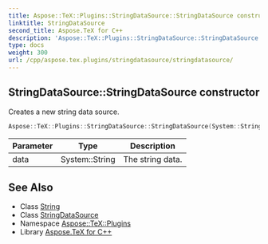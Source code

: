 ```yaml
---
title: Aspose::TeX::Plugins::StringDataSource::StringDataSource constructor
linktitle: StringDataSource
second_title: Aspose.TeX for C++
description: 'Aspose::TeX::Plugins::StringDataSource::StringDataSource constructor. Creates a new string data source in C++.'
type: docs
weight: 300
url: /cpp/aspose.tex.plugins/stringdatasource/stringdatasource/
---
```

## StringDataSource::StringDataSource constructor


Creates a new string data source.

```cpp
Aspose::TeX::Plugins::StringDataSource::StringDataSource(System::String data)
```


| Parameter | Type | Description |
| --- | --- | --- |
| data | System::String | The string data. |

## See Also

* Class [String](../../../system/string/)
* Class [StringDataSource](../)
* Namespace [Aspose::TeX::Plugins](../../)
* Library [Aspose.TeX for C++](../../../)
